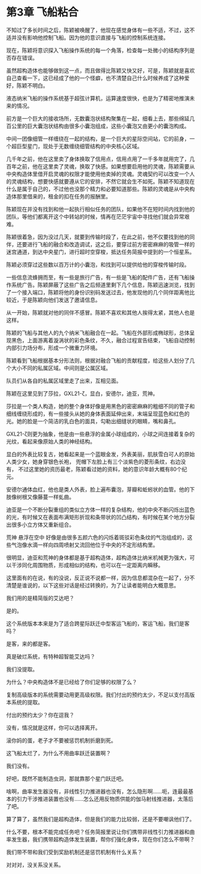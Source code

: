 # 第3章 飞船粘合

不知过了多长时间之后，陈颖被唤醒了，他现在感觉身体有一些不适，不过，这不适并没有影响他控制飞船。因为他的意识直接与飞船的控制系统连接。

现在，陈颖将意识探入飞船操作系统的每一个角落，检查每一处微小的结构序列是否存在错误。

虽然超构造体也能够做到这一点，而且做得比陈颖又快又好，可是，陈颖就是喜欢自己查看一下，这已经成了他的一个怪癖，也不清楚自己什么时候养成了这种爱好，陈颖不明白。

液态纳米飞船的操作系统基于超弦计算机，运算速度很快，也是为了精密地推演未来的情况。

前方是一个巨大的接收场所，无数囊泡状结构聚集在一起，细看上去，那些绵延几百公里的巨大囊泡状结构由很多小囊泡组成，这些小囊泡又由更小的囊泡构成。

中间一团像细管一样缠绕在一起的结构，是一个巨大的星际空间站，它的前身，一个超巨型星门，现处于无数缠绕细管结构的中央核心区域。

几千年之前，他在这里卖了身体换取了信用点，信用点用了一千多年就用完了，几百年之前，他在这里卖了灵魂，换取了快感。如果想要启用他的灵魂，陈颖需要从中央构造体里借开启灵魂的权限才能使用他卖掉的灵魂。灵魂契约可以改变一个人的灵魂结构，想要快感就要遵从它的安排，不然它就会生不如死。陈颖不知道现在什么是属于自己的，不过他也没那个精力和必要知道那些。陈颖的灵魂是从中央构造体那里借来的，租金的扣在任务的报酬里。

陈颖现在并没有找到和他一起执行相似任务的团队，如果他不在短时间内找到他的团队，等他们都离开这个中转站的时候，情再在茫茫宇宙中寻找他们就会异常艰难。

陈颖很着急，因为没过几天，就要到传输时段了，在此之前，他不仅要找到他的同伴，还要进行飞船的融合和改造调试，这之后，要穿过前方密密麻麻的吸管一样的迷宫通道，到达中央星门，进行超时空穿梭，抵达任务简报中提到的一个恒星系。

陈颖必须穿过这些数以百万计的小囊泡，和找到可以提供给他的穿梭传输时段。

一些信息流蜂拥而至，有一些是旅行广告，有一些是飞船的配件广告，还有飞船操作系统广告。陈颖屏蔽了这些广告之后频道里剩下几个信息，陈颖迅速浏览，找到了一个接入端口，陈颖将他的身份识别码发送过去，他发现他的几个同伴距离他比较近，于是陈颖向他们发送了邀请信息。

从一开始，陈颖就对他的同伴不感冒。陈颖不喜欢和其他人挨得太紧，其他人也是这样。

陈颖的飞船与其他人的九个纳米飞船融合在一起。飞船在外部形成椭球形，总体呈现黑色，上面游离着漩涡状的彩色条纹，不久，融合过程宣告结束，飞船自动控制内部引力场分布，形成一个微重力环境。

陈颖看到飞船根据基本分形法则，根据对融合飞船的贡献程度，给这些人划分了几个大小不同的私属区域。中间则是公属区域。

队员们从各自的私属区域里走了出来，互相见面。

陈颖在这里见到了莎拉，GXL21-ζ，显白，安德尔，迪亚，荒神。

莎拉是一个类人构造，她的整个身体好像是用黑色的密密麻麻的粗细不同的管子和细线缠绕形成的，有一些接头从她的身体表面延伸出来，末端呈现蓝色和红色的光。她的脸是一个简洁的乳白色的面具，勾勒出细缝状的眼睛，嘴和鼻孔。

GXL21-ζ则更为抽象，他是由一些悬浮的金属小球组成的，小球之间连接着复杂的光纹，看起来像原始人类的神经结构。

显白的外表比较复古，她看起来是一个蓝眼金发，外表美丽，肌肤雪白可人的原始人类少女，她身穿银色长袍， 兜帽下左脸上有三个淡紫色的菱形条纹，右边没有， 不过这里她的资历最老，陈颖看过她的资料，她的意识年龄大概有80个纪元。

安德尔通体血红，他也是类人外表，脸上遍布囊泡，芽瓣和蚯蚓状的血管。他的下肢像树根又像藤蔓一样虬曲。

迪亚是一个不断分裂重组的类似立方体一样的复杂结构，他的中央不断闪烁出蓝色的光，有时候又在表面布满矩形折现和条带状的凹凸结构，有时候在某个地方分裂出很多小立方体又重新组合。

荒神 悬浮在空中 好像是由很多五颜六色的闪烁着斑驳彩色条纹的气泡组成的，这些气泡像水滴一样向四周喷射又流回他位于中央的不定形结构里。

很明显，迪亚和荒神的身体都是基于超构造体，超构造体比纳米机械更为强大，可以干涉同化周围物质，形成相似的结构，也可以在一定距离内瞬移。

这里面有的在说，有的没说，反正说不说都一样，因为信息都混杂在一起了，分不清楚是谁说的，以下这些对话是经过转换的，为了让读者能明白大概意思。

我们用的是精简版的艾达吧？

是的。

这个系统版本本来是为了适合跨星际跃迁中型客运飞船的，客运飞船，我们是客吗？

是客，来的都是客。

真是破烂系统，有特种超智能艾达吗？

我们没提取。

为什么？中央构造体不是已经给了你们足够的权限了么？

复制高级版本的系统需要动用更高级权限。我们付出的预约太少，不足以支付高版本系统的提取。

付出的预约太少？你在逗我？

没有，情况就是这样，你可以选择离开。

滚你妈的蛋，老子才不要被惩罚机制折磨到死。

这飞船太烂了，为什么不用曲率跃迁装置啊？

我们没有。

好吧，既然不能制造虫洞，那就靠那个星门跃迁吧。

啥啊，曲率发生器没有，非线性引力推进器也没有，怎么隐形啊……呃，连最最基本的引力干涉推进装置也没有……怎么还用反物质供能的伽马射线推进器，太落后了吧。

算了算了，虽然我们是超构造体，但是我们的能力比较弱，还是不要嘲讽他们了。

什么不要，根本不能完成任务吧？任务简报里说让你们携带非线性引力推进器和曲率发生器，我们携带超构造体发生装置，帮你们强化身体，现在你们怎么不带啊？

我们带不带和我们受到奖励机制还是惩罚机制有什么关系？

对对对，没关系没关系。

